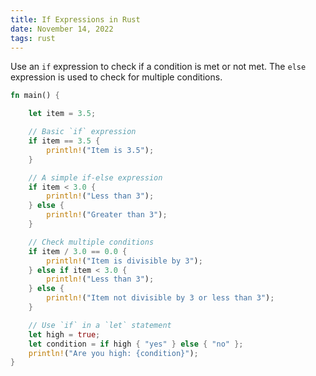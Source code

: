 ```yaml
---
title: If Expressions in Rust
date: November 14, 2022
tags: rust
---
```


Use an `if` expression to check if a condition is met or not met. The `else` expression is used to check for multiple conditions.

```rust
fn main() {

    let item = 3.5;

    // Basic `if` expression
    if item == 3.5 {
        println!("Item is 3.5");
    }

    // A simple if-else expression
    if item < 3.0 {
        println!("Less than 3");
    } else {
        println!("Greater than 3");
    }

    // Check multiple conditions
    if item / 3.0 == 0.0 {
        println!("Item is divisible by 3");
    } else if item < 3.0 {
        println!("Less than 3");
    } else {
        println!("Item not divisible by 3 or less than 3");
    }

    // Use `if` in a `let` statement
    let high = true;
    let condition = if high { "yes" } else { "no" };
    println!("Are you high: {condition}");
}
```
